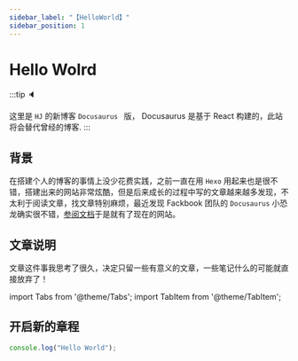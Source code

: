 ```yaml
---
sidebar_label: "【HelloWorld】"
sidebar_position: 1
---
```


# Hello Wolrd

:::tip 🔈

这里是 `HJ` 的新博客 `Docusaurus ` 版， Docusaurus 是基于 React 构建的，此站将会替代曾经的博客.
:::

## 背景

在搭建个人的博客的事情上没少花费实践，之前一直在用 `Hexo` 用起来也是很不错，搭建出来的网站非常炫酷，但是后来成长的过程中写的文章越来越多发现，不太利于阅读文章，找文章特别麻烦，最近发现 Fackbook 团队的 `Docusaurus` 小恐龙确实很不错，[参阅文档](https://www.docusaurus.cn/)于是就有了现在的网站。

## 文章说明

文章这件事我思考了很久，决定只留一些有意义的文章，一些笔记什么的可能就直接放弃了！

import Tabs from '@theme/Tabs';
import TabItem from '@theme/TabItem';

## 开启新的章程

```javascript title="HelloWorld.js"
console.log("Hello World");
```
